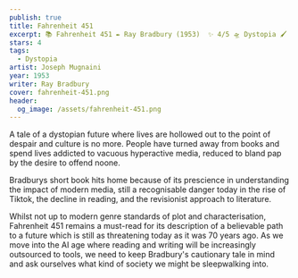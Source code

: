 ```yaml
---
publish: true
title: Fahrenheit 451
excerpt: 📚 Fahrenheit 451 ✒️ Ray Bradbury (1953)  ✨ 4/5 🛸 Dystopia 🖌️ Joseph Mugnaini
stars: 4
tags:
  - Dystopia
artist: Joseph Mugnaini
year: 1953
writer: Ray Bradbury
cover: fahrenheit-451.png
header:
  og_image: /assets/fahrenheit-451.png
---
```

A tale of a dystopian future where lives are hollowed out to the point of despair and culture is no more. People have turned away from books and spend lives addicted to vacuous hyperactive media, reduced to bland pap by the desire to offend noone.  
  
Bradburys short book hits home because of its prescience in understanding the impact of modern media, still a recognisable danger today in the rise of Tiktok, the decline in reading, and the revisionist approach to literature.  
  
Whilst not up to modern genre standards of plot and characterisation, Fahrenheit 451 remains a must-read for its description of a believable path to a future which is still as threatening today as it was 70 years ago. As we move into the AI age where reading and writing will be increasingly outsourced to tools, we need to keep Bradbury's cautionary tale in mind and ask ourselves what kind of society we might be sleepwalking into.
